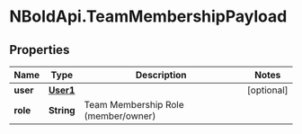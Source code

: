 # NBoldApi.TeamMembershipPayload

## Properties

Name | Type | Description | Notes
------------ | ------------- | ------------- | -------------
**user** | [**User1**](User1.md) |  | [optional] 
**role** | **String** | Team Membership Role (member/owner) | 


